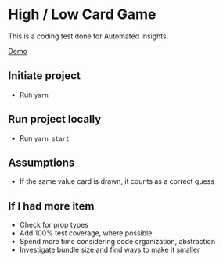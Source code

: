 # High / Low Card Game
This is a coding test done for Automated Insights.

[Demo](https://cardgame.allureprojects.com/)

## Initiate project
- Run `yarn`

## Run project locally
- Run `yarn start`

## Assumptions
- If the same value card is drawn, it counts as a correct guess

## If I had more item
- Check for prop types
- Add 100% test coverage, where possible
- Spend more time considering code organization, abstraction
- Investigate bundle size and find ways to make it smaller
